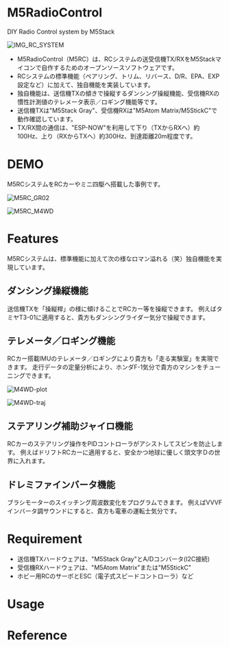 # M5RadioControl
DIY Radio Control system by M5Stack

![IMG_RC_SYSTEM](https://user-images.githubusercontent.com/64751855/154823502-b6f40bb0-9fc7-4578-9e62-ac9f5db41d3a.jpg)

- M5RadioControl（M5RC）は、RCシステムの送受信機TX/RXをM5Stackマイコンで自作するためのオープンソースソフトウェアです。
- RCシステムの標準機能（ペアリング、トリム、リバース、D/R、EPA、EXP設定など）に加えて、独自機能を実装しています。
- 独自機能は、送信機TXの傾きで操縦するダンシング操縦機能、受信機RXの慣性計測値のテレメータ表示／ロギング機能等です。
- 送信機TXは"M5Stack Gray"、受信機RXは"M5Atom Matrix/M5StickC"で動作確認しています。
- TX/RX間の通信は、"ESP-NOW"を利用して下り（TXからRXへ）約100Hz、上り（RXからTXへ）約300Hz、到達距離20m程度です。


# DEMO

M5RCシステムをRCカーやミニ四駆へ搭載した事例です。

![M5RC_GR02](https://user-images.githubusercontent.com/64751855/155876897-721a2c08-705e-47fc-a46e-67b262cabae8.jpg)

![M5RC_M4WD](https://user-images.githubusercontent.com/64751855/155876951-76d9f351-90a1-456f-93d7-3befb422dc33.jpg)


# Features
M5RCシステムは、標準機能に加えて次の様なロマン溢れる（笑）独自機能を実現しています。

## ダンシング操縦機能
送信機TXを「操縦桿」の様に傾けることでRCカー等を操縦できます。
例えばタミヤT3-01に適用すると、貴方もダンシングライダー気分で操縦できます。


## テレメータ／ロギング機能
RCカー搭載IMUのテレメータ／ロギングにより貴方も「走る実験室」を実現できます。
走行データの定量分析により、ホンダF-1気分で貴方のマシンをチューニングできます。

![M4WD-plot](https://user-images.githubusercontent.com/64751855/155877157-9e4e1bb6-cacd-4e34-a1aa-a5ffe0449518.png)

![M4WD-traj](https://user-images.githubusercontent.com/64751855/155877205-44e6fe6a-db0b-4bdb-b37e-8a9ab7ada5a0.png)


## ステアリング補助ジャイロ機能
RCカーのステアリング操作をPIDコントローラがアシストしてスピンを防止します。
例えばドリフトRCカーに適用すると、安全かつ地球に優しく頭文字Ｄの世界に入れます。


## ドレミファインバータ機能
ブラシモーターのスイッチング周波数変化をプログラムできます。
例えばVVVFインバータ調サウンドにすると、貴方も電車の運転士気分です。


# Requirement

- 送信機TXハードウェアは、"M5Stack Gray"とA/Dコンバータ(I2C接続)
- 受信機RXハードウェアは、"M5Atom Matrix"または"M5StickC"
- ホビー用RCのサーボとESC（電子式スピードコントローラ）など


# Usage



# Reference


